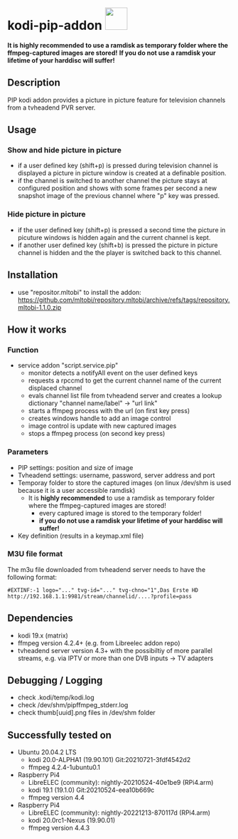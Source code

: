 # kodi-pip-addon <img src="https://github.com/mltobi/kodi-pip-addon/blob/main/script.service.pip/resources/icon.png" width="50"/>

**It is __highly recommended__ to use a ramdisk as temporary folder where the ffmpeg-captured images are stored!**
**If you do not use a ramdisk your lifetime of your harddisc will suffer!**

## Description
PIP kodi addon provides a picture in picture feature for television channels from a tvheadend PVR server.
          
## Usage

### Show and hide picture in picture
* if a user defined key (shift+p) is pressed during television channel is displayed a picture in picture window is created at a definable position.
* if the channel is switched to another channel the picture stays at configured position and shows with some frames per second a new snapshot image of the previous channel where "p" key was pressed.

### Hide picture in picture
* if the user defined key (shift+p) is pressed a second time the picture in picuture windows is hidden again and the current channel is kept.
* if another user defined key (shift+b) is pressed the picture in picture channel is hidden and the the player is switched back to this channel.

## Installation
* use "repositor.mltobi" to install the addon:
https://github.com/mltobi/repository.mltobi/archive/refs/tags/repository.mltobi-1.1.0.zip

## How it works

### Function
* service addon "script.service.pip"
  * monitor detects a notifyAll event on the user defined keys
  * requests a rpccmd to get the current channel name of the current displaced channel
  * evals channel list file from tvheadend server and creates a lookup dictionary "channel name/label" -> "url link"
  * starts a ffmpeg process with the url (on first key press)
  * creates windows handle to add an image control
  * image control is update with new captured images
  * stops a ffmpeg process (on second key press)

### Parameters
* PIP settings: position and size of image
* Tvheadend settings: username, password, server address and port
* Temporay folder to store the captured images (on linux /dev/shm is used because it is a user accessible ramdisk)
  * It is **highly recommended** to use a ramdisk as temporary folder where the ffmpeg-captured images are stored!
    * every captured image is stored to the temporary folder!
    * **if you do not use a ramdisk your lifetime of your harddisc will suffer!**
* Key definition (results in a keymap.xml file)

### M3U file format
The m3u file downloaded from tvheadend server needs to have the following format:
```
#EXTINF:-1 logo="..." tvg-id="..." tvg-chno="1",Das Erste HD
http://192.168.1.1:9981/stream/channelid/....?profile=pass
```

## Dependencies
* kodi 19.x (matrix)
* ffmpeg version 4.2.4+ (e.g. from Libreelec addon repo)
* tvheadend server version 4.3+ with the possibiltiy of more parallel streams, e.g. via IPTV or more than one DVB inputs -> TV adapters


## Debugging / Logging
* check .kodi/temp/kodi.log
* check /dev/shm/pipffmpeg_stderr.log
* check thumb[uuid].png files in /dev/shm folder


## Successfully tested on
* Ubuntu 20.04.2 LTS 
  * kodi 20.0-ALPHA1 (19.90.101) Git:20210721-3fdf4542d2
  * ffmpeg 4.2.4-1ubuntu0.1
* Raspberry Pi4
  * LibreELEC (community): nightly-20210524-40e1be9 (RPi4.arm)
  * kodi 19.1 (19.1.0) Git:20210524-eea10b669c
  * ffmpeg version 4.4
* Raspberry Pi4
  * LibreELEC (community): nightly-20221213-870117d (RPi4.arm)
  * kodi 20.0rc1-Nexus (19.90.01)
  * ffmpeg version 4.4.3
